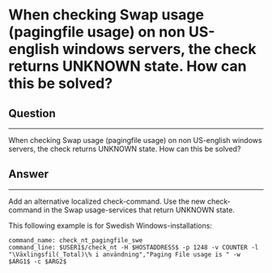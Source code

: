# When checking Swap usage (pagingfile usage) on non US-english windows servers, the check returns UNKNOWN state. How can this be solved?

## Question

* * * * *

When checking Swap usage (pagingfile usage) on non US-english windows servers, the check returns UNKNOWN state. How can this be solved?

## Answer

* * * * *

Add an alternative localized check-command. Use the new check-command in the Swap usage-services that return UNKNOWN state. 

This following example is for Swedish Windows-installations: 

    command_name: check_nt_pagingfile_swe 
    command_line: $USER1$/check_nt -H $HOSTADDRESS$ -p 1248 -v COUNTER -l "\Växlingsfil(_Total)\% i användning","Paging File usage is " -w $ARG1$ -c $ARG2$
